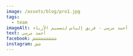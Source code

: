 ```yaml
---
image: /assets/blog/pro1.jpg
tags:
  - team
imageAlt: أحمد مرسي - فريق إلياس لتصميم الأزياء
text: أحمد مرسي
facebook: ششششششششش
instagram: شش
---
```

